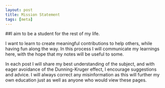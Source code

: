 ```yaml
---
layout: post
title: Mission Statement
tags: [meta]
---
```


##I aim to be a student for the rest of my life.

I want to learn to create meaningful contributions to help others, while having fun along the way. In this process I will communicate my learnings here, with the hope that my notes will be useful to some.

In each post I will share my best understanding of the subject, and with eager avoidance of the Dunning-Kruger effect, I encourage suggestions and advice. I will always correct any misinformation as this will further my own education just as well as anyone who would view these pages.


